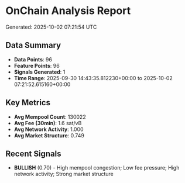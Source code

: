 # OnChain Analysis Report
Generated: 2025-10-02 07:21:54 UTC

## Data Summary
- **Data Points**: 96
- **Feature Points**: 96
- **Signals Generated**: 1
- **Time Range**: 2025-09-30 14:43:35.812230+00:00 to 2025-10-02 07:21:52.615160+00:00

## Key Metrics
- **Avg Mempool Count**: 130022
- **Avg Fee (30min)**: 1.6 sat/vB
- **Avg Network Activity**: 1.000
- **Avg Market Structure**: 0.749

## Recent Signals
- **BULLISH** (0.70) - High mempool congestion; Low fee pressure; High network activity; Strong market structure
